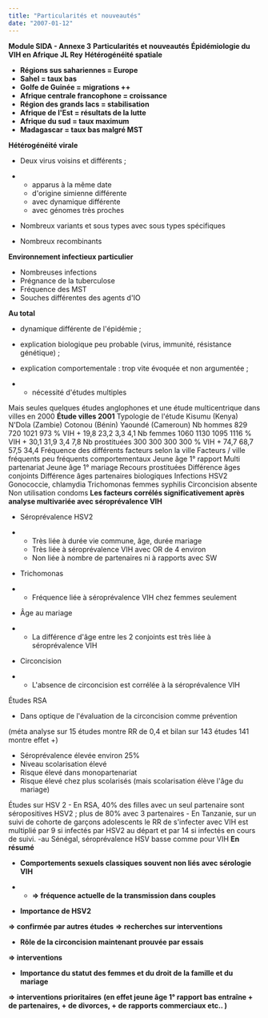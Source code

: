 ```yaml
---
title: "Particularités et nouveautés"
date: "2007-01-12"
---
```


**Module SIDA - Annexe 3** **Particularités et nouveautés** **Épidémiologie du VIH en Afrique** **JL Rey** **Hétérogénéité spatiale**

- **Régions sus sahariennes = Europe**
- **Sahel = taux bas**
- **Golfe de Guinée = migrations ++**
- **Afrique centrale francophone = croissance**
- **Région des grands lacs = stabilisation**
- **Afrique de l'Est = résultats de la lutte**
- **Afrique du sud = taux maximum**
- **Madagascar = taux bas malgré MST**

**Hétérogénéité virale**

- Deux virus voisins et différents ;

- - apparus à la même date
  - d'origine simienne différente
  - avec dynamique différente
  - avec génomes très proches

- Nombreux variants et sous types avec sous types spécifiques

- Nombreux recombinants

**Environnement infectieux particulier**

- Nombreuses infections
- Prégnance de la tuberculose
- Fréquence des MST
- Souches différentes des agents d'IO

**Au total**

- dynamique différente de l'épidémie ;

- explication biologique peu probable (virus, immunité, résistance génétique) ;

- explication comportementale : trop vite évoquée et non argumentée ;

- - nécessité d'études multiples

Mais seules quelques études anglophones et une étude multicentrique dans villes en 2000 **Étude villes 2001** Typologie de l'étude Kisumu (Kenya) N'Dola (Zambie) Cotonou (Bénin) Yaoundé (Cameroun) Nb hommes 829 720 1021 973 % VIH + 19,8 23,2 3,3 4,1 Nb femmes 1060 1130 1095 1116 % VIH + 30,1 31,9 3,4 7,8 Nb prostituées 300 300 300 300 % VIH + 74,7 68,7 57,5 34,4 Fréquence des différents facteurs selon la ville Facteurs / ville fréquents peu fréquents comportementaux Jeune âge 1° rapport Multi partenariat Jeune âge 1° mariage Recours prostituées Différence âges conjoints Différence âges partenaires biologiques Infections HSV2 Gonococcie, chlamydia Trichomonas femmes syphilis Circoncision absente Non utilisation condoms **Les facteurs corrélés significativement après analyse multivariée avec séroprévalence VIH**

- Séroprévalence HSV2

- - Très liée à durée vie commune, âge, durée mariage
  - Très liée à séroprévalence VIH avec OR de 4 environ
  - Non liée à nombre de partenaires ni à rapports avec SW

- Trichomonas

- - Fréquence liée à séroprévalence VIH chez femmes seulement

- Âge au mariage

- - La différence d'âge entre les 2 conjoints est très liée à séroprévalence VIH

- Circoncision

- - L'absence de circoncision est corrélée à la séroprévalence VIH

Études RSA

- Dans optique de l'évaluation de la circoncision comme prévention

(méta analyse sur 15 études montre RR de 0,4 et bilan sur 143 études 141 montre effet +)

- Séroprévalence élevée environ 25%
- Niveau scolarisation élevé
- Risque élevé dans monopartenariat
- Risque élevé chez plus scolarisés (mais scolarisation élève l'âge du mariage)

Études sur HSV 2 - En RSA, 40% des filles avec un seul partenaire sont séropositives HSV2 ; plus de 80% avec 3 partenaires - En Tanzanie, sur un suivi de cohorte de garçons adolescents le RR de s'infecter avec VIH est multiplié par 9 si infectés par HSV2 au départ et par 14 si infectés en cours de suivi. -au Sénégal, séroprévalence HSV basse comme pour VIH **En résumé**

- **Comportements sexuels classiques souvent non liés avec sérologie VIH**

- - **=> fréquence actuelle de la transmission dans couples**

- **Importance de HSV2**

**=> confirmée par autres études** **=> recherches sur interventions**

- **Rôle de la circoncision maintenant prouvée par essais**

**=> interventions**

- **Importance du statut des femmes et du droit de la famille et du mariage**

**=> interventions prioritaires** **(en effet jeune âge 1° rapport bas entraîne + de partenaires, + de divorces, + de rapports commerciaux etc.. )**
